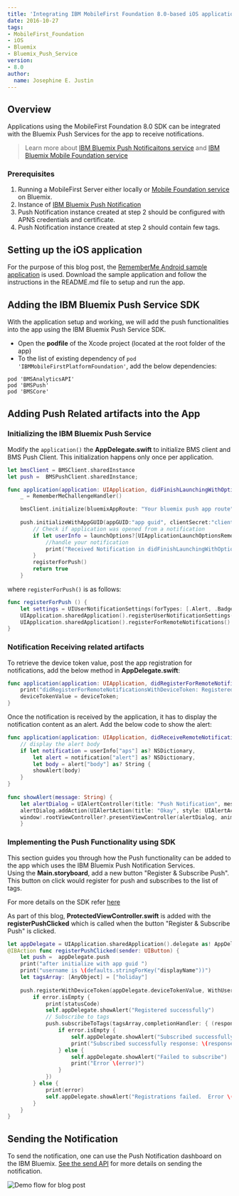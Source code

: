 ```yaml
---
title: 'Integrating IBM MobileFirst Foundation 8.0-based iOS applications with IBM Bluemix Push Services'
date: 2016-10-27
tags:
- MobileFirst_Foundation
- iOS
- Bluemix
- Bluemix_Push_Service
version:
- 8.0
author: 
  name: Josephine E. Justin 
---
```


## Overview
Applications using the MobileFirst Foundation 8.0 SDK can be integrated with the Bluemix Push Services for the app to receive notifications.

> Learn more about [IBM Bluemix Push Notificaitons service](https://new-console.ng.bluemix.net/docs/services/mobilepush/c_overview_push.html) and [IBM Bluemix Mobile Foundation service](https://mobilefirstplatform.ibmcloud.com/tutorials/en/foundation/8.0/bluemix/)

### Prerequisites
1. Running a MobileFirst Server either locally or [Mobile Foundation service](https://new-console.ng.bluemix.net/catalog/services/mobile-foundation) on Bluemix.
2. Instance of [IBM Bluemix Push Notification](https://new-console.ng.bluemix.net/catalog/services/push-notifications/)
3. Push Notification instance created at step 2 should be configured with APNS credentials and certificate.
4. Push Notification instance created at step 2 should contain few tags. 

## Setting up the iOS applicationFor the purpose of this blog post, the [RememberMe Android sample application](https://mobilefirstplatform.ibmcloud.com/tutorials/en/foundation/8.0/authentication-and-security/user-authentication/ios/) is used. Download the sample application and follow the instructions in the README.md file to setup and run the app.
## Adding the IBM Bluemix Push Service SDK With the application setup and working, we will add the push functionalities into the app using the IBM Bluemix Push Service SDK.* Open the **podfile** of the Xcode project (located at the root folder of the app)
* To the list of existing dependency of `pod 'IBMMobileFirstPlatformFoundation'`, add the below dependencies:

```
pod 'BMSAnalyticsAPI'
pod 'BMSPush'
pod 'BMSCore'
```
## Adding Push Related artifacts into the App### Initializing the IBM Bluemix Push Service Modify the `application()` the **AppDelegate.swift** to initialize BMS client and BMS Push Client. This initialization happens only once per application.```swift
let bmsClient = BMSClient.sharedInstance
let push =  BMSPushClient.sharedInstance;

func application(application: UIApplication, didFinishLaunchingWithOptions launchOptions: [NSObject: AnyObject]?) -> Bool {
	_ = RememberMeChallengeHandler()

	bmsClient.initialize(bluemixAppRoute: "Your bluemix push app route", bluemixAppGUID: "app guid", bluemixRegion: "region")
        
	push.initializeWithAppGUID(appGUID:"app guid", clientSecret:"client secret")
        // Check if application was opened from a notification
        if let userInfo = launchOptions?[UIApplicationLaunchOptionsRemoteNotificationKey] as? [NSObject: AnyObject] {
            //handle your notification
            print("Received Notification in didFinishLaunchingWithOptions \(userInfo)")
        }
        registerForPush()
        return true
    }```where `registerForPush()` is as follows:

```swift
func registerForPush () {
    let settings = UIUserNotificationSettings(forTypes: [.Alert, .Badge, .Sound], categories: nil)
    UIApplication.sharedApplication().registerUserNotificationSettings(settings)
    UIApplication.sharedApplication().registerForRemoteNotifications()
}
```
### Notification Receiving related artifactsTo retrieve the device token value, post the app registration for notifications, add the below method in **AppDelegate.swift**:

```swift
func application(application: UIApplication, didRegisterForRemoteNotificationsWithDeviceToken deviceToken: NSData) {
	print("didRegisterForRemoteNotificationsWithDeviceToken: Registered device successfully")
	deviceTokenValue = deviceToken;
}
```

Once the notification is received by the application, it has to display the notification content as an alert. Add the below code to show the alert:

```swift
func application(application: UIApplication, didReceiveRemoteNotification userInfo: [NSObject : AnyObject]) {
    // display the alert body
    if let notification = userInfo["aps"] as? NSDictionary,
        let alert = notification["alert"] as? NSDictionary,
        let body = alert["body"] as? String {
        showAlert(body)
    }
}
       
func showAlert(message: String) {
	let alertDialog = UIAlertController(title: "Push Notification", message: message, preferredStyle: UIAlertControllerStyle.Alert)
	alertDialog.addAction(UIAlertAction(title: "Okay", style: UIAlertActionStyle.Default, handler: nil))  
	window!.rootViewController?.presentViewController(alertDialog, animated: true, completion: nil)
    }
```

### Implementing the Push Functionality using SDK
This section guides you through how the Push functionality can be added to the app which uses the IBM Bluemix Push Notification Services.  Using the **Main.storyboard**, add a new button "Register & Subscribe Push".  This button on click would register for push and subscribes to the list of tags.
For more details on the SDK refer [here](https://new-console.ng.bluemix.net/docs/services/mobilepush/c_ios_enable.html)

As part of this blog, **ProtectedViewController.swift** is added with the **registerPushClicked** which is called when the button "Register & Subscribe Push" is clicked.

```swift
let appDelegate = UIApplication.sharedApplication().delegate as! AppDelegate
@IBAction func registerPushClicked(sender: UIButton) {
	let push =  appDelegate.push
	print("after initialize with app guid ")
	print("username is \(defaults.stringForKey("displayName"))")
	let tagsArray: [AnyObject] = ["holiday"]
    
	push.registerWithDeviceToken(appDelegate.deviceTokenValue, WithUserId: defaults.stringForKey("displayName")) { (response, statusCode, error) -> Void in
		if error.isEmpty {
			print(statusCode)
			self.appDelegate.showAlert("Registered successfully")
			// Subscribe to tags
			push.subscribeToTags(tagsArray,completionHandler: { (response, statusCode, error) -> Void in
				if error.isEmpty {
					self.appDelegate.showAlert("Subscribed successfully")
					print("Subscribed successfully response: \(response)")
				} else {
					self.appDelegate.showAlert("Failed to subscribe")
					print("Error \(error)")
				}
			})
		} else {
			print(error)
			self.appDelegate.showAlert("Registrations failed.  Error \(error)")
		}
	}
}
```

## Sending the NotificationTo send the notification, one can use the Push Notification dashboard on the IBM Bluemix. [See the send API](https://new-console.ng.bluemix.net/docs/services/mobilepush/c_android_enable.html#send) for more details on sending the notification.![Demo flow for blog post]({{site.baseurl}}/assets/blog/2016-10-27-integrating-ibm-bluemix-push-services-with-mobilefirst-foundation-ios-apps/ios.png)

